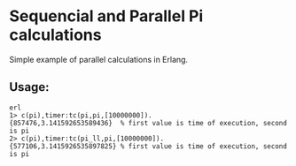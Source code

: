 # Sequencial and Parallel Pi calculations

Simple example of parallel calculations in Erlang.

## Usage:
```
erl
1> c(pi),timer:tc(pi,pi,[10000000]).
{857476,3.141592653589436}  % first value is time of execution, second is pi 
2> c(pi),timer:tc(pi_ll,pi,[10000000]).
{577106,3.1415926535897825} % first value is time of execution, second is pi
```
